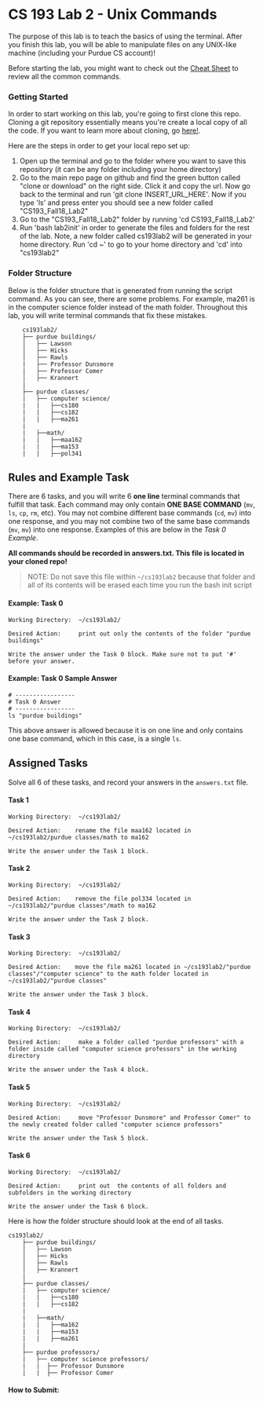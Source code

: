 # CS 193 Lab 2 - Unix Commands
The purpose of this lab is to teach the basics of using the terminal. After you finish this lab, you will be able to manipulate files on any UNIX-like machine (including your Purdue CS account)!

Before starting the lab, you might want to check out the [Cheat Sheet](https://github.com/ssagheer532/CS193_Fall18_Lab2/blob/master/cheat-sheet.md) to review all the common commands. 

### Getting Started
In order to start working on this lab, you're going to first clone this repo. Cloning a git repository essentially means you're create a local copy of all the code. If you want to learn more about cloning, go [here!](https://www.atlassian.com/git/tutorials/setting-up-a-repository/git-clone).

Here are the steps in order to get your local repo set up: 

1. Open up the terminal and go to the folder where you want to save this repository (it can be any folder including your home directory) 
2. Go to the main repo page on github and find the green button called "clone or download" on the right side. Click it and copy the url. Now go back to the terminal and run 'git clone INSERT_URL_HERE'. Now if you type 'ls' and press enter you should see a new folder called "CS193_Fall18_Lab2"
3. Go to the "CS193_Fall18_Lab2" folder by running 'cd CS193_Fall18_Lab2' 
4. Run 'bash lab2init' in order to generate the files and folders for the rest of the lab. Note, a new folder called cs193lab2 will be generated in your home directory. Run 'cd ~' to go to your home directory and 'cd' into "cs193lab2" 

### Folder Structure 
Below is the folder structure that is generated from running the script command. As you can see, there are some problems. For example, ma261 is in the computer science folder instead of the math folder. Throughout this lab, you will write terminal commands that fix these mistakes.

        cs193lab2/
        ├── purdue buildings/
        │   ├── Lawson
        │   ├── Hicks
        │   ├── Rawls
        |   ├── Professor Dunsmore
        |   ├── Professor Comer
        │   ├── Krannert
        |
        ├── purdue classes/
        |   ├── computer science/
        |   |   ├──cs180
        |   |   ├──cs182
        |   |   ├──ma261
        |
        |   ├──math/ 
        |   |   ├──maa162
        |   |   ├──ma153
        |   |   ├──pol341
       
 ## Rules and Example Task 
There are 6 tasks, and you will write 6 **one line** terminal commands that fulfill that task. Each command may only contain **ONE BASE COMMAND** (`mv`, `ls`, `cp`, `rm`, etc). You may not combine different base commands (`cd`, `mv`) into one response, and you may not combine two of the same base commands (`mv`, `mv`) into one response. Examples of this are below in the *Task 0 Example*.

**All commands should be recorded in answers.txt. This file is located in your cloned repo!** 

> NOTE: Do not save this file within `~/cs193lab2` because that folder and all of its contents will be erased each time you run the bash init script


#### Example: Task 0 

    Working Directory:  ~/cs193lab2/

    Desired Action:     print out only the contents of the folder "purdue buildings"

    Write the answer under the Task 0 block. Make sure not to put '#' before your answer.

#### Example: Task 0 Sample Answer 
    # -----------------
    # Task 0 Answer
    # -----------------
    ls "purdue buildings"

This above answer is allowed because it is on one line and only contains one base command, which in this case, is a single `ls`.  


## Assigned Tasks 
Solve all 6 of these tasks, and record your answers in the `answers.txt` file. 

    
 #### Task 1

    Working Directory:  ~/cs193lab2/

    Desired Action:    rename the file maa162 located in ~/cs193lab2/purdue classes/math to ma162 

    Write the answer under the Task 1 block.
  #### Task 2

    Working Directory:  ~/cs193lab2/

    Desired Action:    remove the file pol334 located in ~/cs193lab2/"purdue classes"/math to ma162 

    Write the answer under the Task 2 block.
    
   #### Task 3

    Working Directory:  ~/cs193lab2/

    Desired Action:    move the file ma261 located in ~/cs193lab2/"purdue classes"/"computer science" to the math folder located in ~/cs193lab2/"purdue classes"

    Write the answer under the Task 3 block.
#### Task 4

    Working Directory:  ~/cs193lab2/

    Desired Action:     make a folder called "purdue professors" with a folder inside called "computer science professors" in the working directory

    Write the answer under the Task 4 block.
#### Task 5 

    Working Directory:  ~/cs193lab2/

    Desired Action:     move "Professor Dunsmore" and Professor Comer" to the newly created folder called "computer science professors"

    Write the answer under the Task 5 block.
#### Task 6 

    Working Directory:  ~/cs193lab2/

    Desired Action:     print out  the contents of all folders and subfolders in the working directory
    
    Write the answer under the Task 6 block.
        
Here is how the folder structure should look at the end of all tasks. 

    cs193lab2/
        ├── purdue buildings/
        │   ├── Lawson
        │   ├── Hicks
        │   ├── Rawls
        │   ├── Krannert
        |
        ├── purdue classes/
        |   ├── computer science/
        |   |   ├──cs180
        |   |   ├──cs182
        |
        |   ├──math/ 
        |   |   ├──ma162
        |   |   ├──ma153
        |   |   ├──ma261
        |
        ├── purdue professors/
        |   ├── computer science professors/
        |   |  ├── Professor Dunsmore
        |   |  ├── Professor Comer
        
       
#### How to Submit: 
